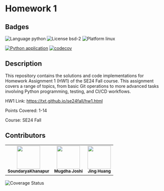 # Homework 1 

## Badges

![Language python](https://img.shields.io/badge/Python-3.13-blue)
![License bsd-2](https://img.shields.io/badge/License-MIT-yellow.svg)
![Platform linux](https://img.shields.io/badge/Linux-✔-green)

[![Python application](https://github.com/Software-Engineering-2024-Group/Homeworks1/actions/workflows/python-app.yml/badge.svg)](https://github.com/Software-Engineering-2024-Group/Homeworks1/actions/workflows/python-app.yml)
[![codecov](https://codecov.io/github/Software-Engineering-2024-Group/Homeworks1/branch/main/graph/badge.svg?token=UNU21ZEC8U)](https://codecov.io/github/Software-Engineering-2024-Group/Homeworks1)

## Description
This repository contains the solutions and code implementations for Homework Assignment 1 (HW1) of the SE24 Fall course. This assignment covers a range of topics, from basic Git operations to more advanced tasks involving Python programming, testing, and CI/CD workflows.

HW1 Link: https://txt.github.io/se24fall/hw1.html

Points Covered: 1-14

Course: SE24 Fall

Contributors
---
<table>
  <tr>
    <td align="center"><a href="https://github.com/SoundaryaKhanapur"><img src="https://avatars.githubusercontent.com/u/36791174?v=4" width="75px;" alt=""/><br /><sub><b>SoundaryaKhanapur</b></sub></a><br /></td>
    <td align="center"><a href="https://github.com/mugdhaajoshi"><img src="https://avatars.githubusercontent.com/u/157236410?v=4" width="75px;" alt=""/><br /><sub><b> Mugdha Joshi</b></sub></a><br /></td>
    <td align="center"><a href="https://github.com/Jing27540"><img src="https://avatars.githubusercontent.com/u/131999715?v=4" width="75px;" alt=""/><br /><sub><b>Jing Huang</b></sub></a><br /></td> 
</tr>
</table>


![Coverage Status](https://coveralls.io/repos/github/Software-Engineering-2024-Group/Homework1/badge.svg)